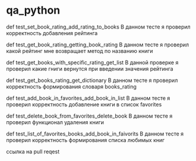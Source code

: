 # qa_python
def test_set_book_rating_add_rating_to_books
В данном тесте я проверил корректность добавления рейтинга

def test_get_book_rating_getting_book_rating
В данном тесте я проверил какой рейтинг мне возвращает метод по названию книги

def test_get_books_with_specific_rating_get_list
В данной проверке я проверил какие гниги вернутся при введении значения рейтинга

def test_get_books_rating_get_dictionary
В данном тесте я проверил корректность формирования словаря books_rating

def test_add_book_in_favorites_add_book_in_list
В данном тесте я проверил корректность добавление книги в список favorites

def test_delete_book_from_favorites_delete_book
В данном тесте я проверил функционал удаления книги

def test_list_of_favorites_books_add_book_in_faivorits В данном тесте я 
проверил корректность формирования списка любимых книг

ссылка на pull reqest 

